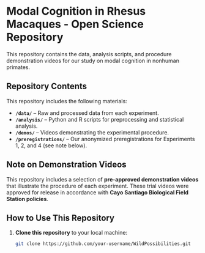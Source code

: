# Modal Cognition in Rhesus Macaques - Open Science Repository

This repository contains the data, analysis scripts, and procedure demonstration videos for our study on modal cognition in nonhuman primates.


## Repository Contents
This repository includes the following materials:
- **`/data/`** – Raw and processed data from each experiment.
- **`/analysis/`** – Python and R scripts for preprocessing and statistical analysis.
- **`/demos/`** – Videos demonstrating the experimental procedure.
- **`/preregistrations/`** – Our anonymized preregistrations for Experiments 1, 2, and 4 (see note below).

## Note on Demonstration Videos  
This repository includes a selection of **pre-approved demonstration videos** that illustrate the procedure of each experiment. These trial videos were approved for release in accordance with **Cayo Santiago Biological Field Station policies**. 


## How to Use This Repository
1. **Clone this repository** to your local machine:
   ```bash
   git clone https://github.com/your-username/WildPossibilities.git

